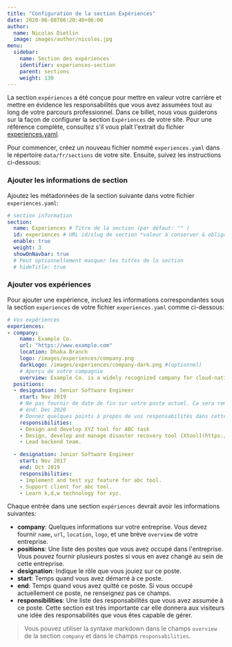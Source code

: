 ```yaml
---
title: "Configuration de la section Expériences"
date: 2020-06-08T06:20:40+06:00
author:
  name: Nicolas Dietlin
  image: images/author/nicolas.jpg
menu:
  sidebar:
    name: Section des expériences
    identifier: experiences-section
    parent: sections
    weight: 130
---
```


La section `expériences` a été conçue pour mettre en valeur votre carrière et mettre en évidence les responsabilités que vous avez assumées tout au long de votre parcours professionnel. Dans ce billet, nous vous guiderons sur la façon de configurer la section `Expériences` de votre site. Pour une référence complète, consultez s'il vous plaît l'extrait du fichier [experiences.yaml](https://github.com/hugo-toha/hugo-toha.github.io/blob/main/data/en/sections/experiences.yaml).

Pour commencer, créez un nouveau fichier nommé `experiences.yaml` dans le répertoire `data/fr/sections` de votre site. Ensuite, suivez les instructions ci-dessous:

### Ajouter les informations de section

Ajoutez les métadonnées de la section suivante dans votre fichier `experiences.yaml`:

```yaml
# section information
section:
  name: Experiences # Titre de la section (par défaut: "" )
  id: experiences # URL id/slug de section *valeur à conserver & obligatoire*
  enable: true
  weight: 3
  showOnNavbar: true
  # Peut optionnellement masquer les titres de la section
  # hideTitle: true 
```

### Ajouter vos expériences

Pour ajouter une expérience, incluez les informations correspondantes sous la section `experiences` de votre fichier `experiences.yaml` comme ci-dessous:

```yaml
# Vos expériences
experiences:
- company:
    name: Example Co.
    url: "https://www.example.com"
    location: Dhaka Branch
    logo: /images/experiences/company.png
    darkLogo: /images/experiences/company-dark.png #(optionnel)
    # Aperçu de votre compagnie
    overview: Example Co. is a widely recognized company for cloud-native development. It builds tools for Kubernetes.
  positions:
  - designation: Senior Software Engineer
    start: Nov 2019
    # Ne pas fournir de date de fin sur votre poste actuel. Ca sera remplacé par "Aujourd'hui".
    # end: Dec 2020
    # Donnez quelques points à propos de vos responsabilités dans cette entreprise.
    responsibilities:
    - Design and develop XYZ tool for ABC task
    - Design, develop and manage disaster recovery tool [Xtool](https://www.example.com) that backup Kubernetes volumes, databases, and cluster's resource definition.
    - Lead backend team.

  - designation: Junior Software Engineer
    start: Nov 2017
    end: Oct 2019
    responsibilities:
    - Implement and test xyz feature for abc tool.
    - Support client for abc tool.
    - Learn k,d,w technology for xyz.
```

Chaque entrée dans une section `expériences` devrait avoir les informations suivantes:

- **company**: Quelques informations sur votre entreprise. Vous devez fournir `name`, `url`, `location`, `logo`, et une brève `overview` de votre entreprise.
- **positions**: Une liste des postes que vous avez occupé dans l'entreprise. Vous pouvez fournir plusieurs postes si vous en avez changé au sein de cette entreprise.
- **designation**: Indique le rôle que vous jouiez sur ce poste.
- **start**: Temps quand vous avez démarré à ce poste.
- **end**: Temps quand vous avez quitté ce poste. Si vous occupé actuellement ce poste, ne renseignez pas ce champs.
- **responsibilities**: Une liste des responsabilités que vous avez assumée à ce poste. Cette section est très importante car elle donnera aux visiteurs une idée des responsabilités que vous êtes capable de gérer.

> Vous pouvez utiliser la syntaxe markdown dans le champs `overview` de la section `company` et dans le champs `responsabilities`.

<!-- {{< vs 2 >}}

The following image shows how the contents of `experiences.yaml` are mapped into the `Experiences` section.

{{< img src="images/experiences.png" >}} -->
